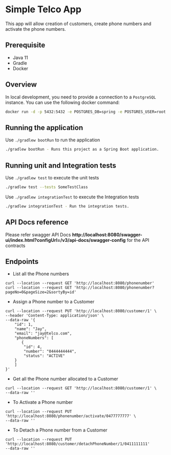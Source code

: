 # Simple Telco App

This app will allow creation of customers, create phone numbers and activate the phone numbers.

## Prerequisite

- Java 11
- Gradle
- Docker

## Overview

In local development, you need to provide a connection to a `PostgreSQL` instance.
You can use the following docker command:
```bash
docker run -d -p 5432:5432 -e POSTGRES_DB=spring -e POSTGRES_USER=root -e POSTGRES_PASSWORD=secret postgres
```

## Running the application

Use `./gradlew bootRun` to run the application

```bash
./gradlew bootRun - Runs this project as a Spring Boot application.
```

## Running unit and Integration tests

Use `./gradlew test` to execute the unit tests

```bash
./gradlew test --tests SomeTestClass
```

Use `./gradlew integrationTest` to execute the Integration tests

```bash
./gradlew integrationTest - Run the integration tests.
```

## API Docs reference

Please refer swagger API Docs **http://localhost:8080/swagger-ui/index.html?configUrl=/v3/api-docs/swagger-config** for the API contracts


## Endpoints

- List all the Phone numbers
```curl
curl --location --request GET 'http://localhost:8080/phonenumber'
curl --location --request GET 'http://localhost:8080/phonenumber?pageNo=0&pageSize=2&sortyBy=id'
```

- Assign a Phone number to a Customer

```curl
curl --location --request PUT 'http://localhost:8080/customer/1' \
--header 'Content-Type: application/json' \
--data-raw '{
    "id": 1,
    "name": "Jay",
    "email": "jay@telco.com",
    "phoneNumbers": [
       {
        "id": 4,
        "number": "0444444444",
        "status": "ACTIVE"
    }
    ]
}'
```

- Get all the Phone number allocated to a Customer

```curl
curl --location --request GET 'http://localhost:8080/customer/1' \
--data-raw ''
```

- To Activate a Phone number
```curl
curl --location --request PUT 'http://localhost:8080/phonenumber/activate/0477777777' \
--data-raw ''
```

- To Detach a Phone number from a Customer
```curl
curl --location --request PUT 'http://localhost:8080/customer/detachPhoneNumber/1/0411111111'
--data-raw ''
```
